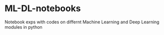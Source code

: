 # ML-DL-notebooks

Notebook exps with codes on differnt Machine Learning and Deep Learning modules in python
